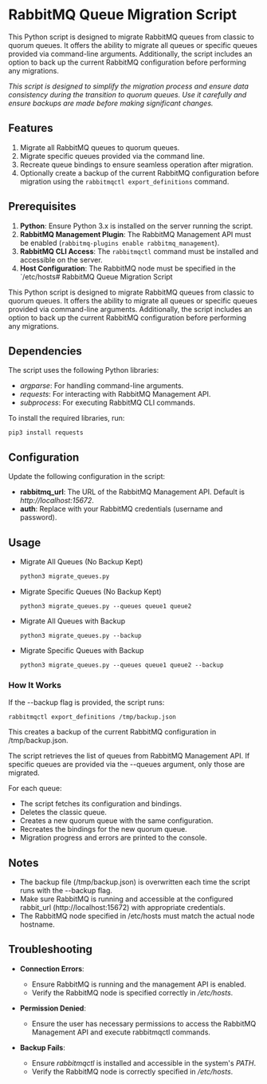 # RabbitMQ Queue Migration Script

This Python script is designed to migrate RabbitMQ queues from classic to quorum queues. It offers the ability to migrate all queues or specific queues provided via command-line arguments. Additionally, the script includes an option to back up the current RabbitMQ configuration before performing any migrations.

*This script is designed to simplify the migration process and ensure data consistency during the transition to quorum queues. Use it carefully and ensure backups are made before making significant changes.*

## Features

1. Migrate all RabbitMQ queues to quorum queues.
2. Migrate specific queues provided via the command line.
3. Recreate queue bindings to ensure seamless operation after migration.
4. Optionally create a backup of the current RabbitMQ configuration before migration using the `rabbitmqctl export_definitions` command.

## Prerequisites

1. **Python**: Ensure Python 3.x is installed on the server running the script.
2. **RabbitMQ Management Plugin**: The RabbitMQ Management API must be enabled (`rabbitmq-plugins enable rabbitmq_management`).
3. **RabbitMQ CLI Access**: The `rabbitmqctl` command must be installed and accessible on the server.
4. **Host Configuration**: The RabbitMQ node must be specified in the `/etc/hosts# RabbitMQ Queue Migration Script

This Python script is designed to migrate RabbitMQ queues from classic to quorum queues. It offers the ability to migrate all queues or specific queues provided via command-line arguments. Additionally, the script includes an option to back up the current RabbitMQ configuration before performing any migrations.

## Dependencies 
The script uses the following Python libraries:

- *argparse*: For handling command-line arguments.
- *requests*: For interacting with RabbitMQ Management API.
- *subprocess*: For executing RabbitMQ CLI commands.

To install the required libraries, run:

```
pip3 install requests
```


## Configuration

Update the following configuration in the script:

- **rabbitmq_url**: The URL of the RabbitMQ Management API. Default is *http://localhost:15672*.
- **auth**: Replace with your RabbitMQ credentials (username and password).

## Usage

- Migrate All Queues (No Backup Kept)

    ```python
    python3 migrate_queues.py
    ```

- Migrate Specific Queues (No Backup Kept)

    ```
    python3 migrate_queues.py --queues queue1 queue2
    ```

- Migrate All Queues with Backup 
  
  ```
  python3 migrate_queues.py --backup
  ```

- Migrate Specific Queues with Backup
  
  ```
  python3 migrate_queues.py --queues queue1 queue2 --backup
  ```

### How It Works
If the --backup flag is provided, the script runs:
```
rabbitmqctl export_definitions /tmp/backup.json
```
This creates a backup of the current RabbitMQ configuration in /tmp/backup.json.

The script retrieves the list of queues from RabbitMQ Management API. If specific queues are provided via the --queues argument, only those are migrated.

For each queue:

- The script fetches its configuration and bindings.
- Deletes the classic queue.
- Creates a new quorum queue with the same configuration.
- Recreates the bindings for the new quorum queue.
- Migration progress and errors are printed to the console.

## Notes

- The backup file (/tmp/backup.json) is overwritten each time the script runs with the --backup flag.
- Make sure RabbitMQ is running and accessible at the configured rabbit_url (http://localhost:15672) with appropriate credentials.
- The RabbitMQ node specified in /etc/hosts must match the actual node hostname.

## Troubleshooting 

- **Connection Errors**:

  - Ensure RabbitMQ is running and the management API is enabled.
  - Verify the RabbitMQ node is specified correctly in */etc/hosts*.

- **Permission Denied**:

  - Ensure the user has necessary permissions to access the RabbitMQ Management API and execute rabbitmqctl commands.

- **Backup Fails**:

  - Ensure *rabbitmqctl* is installed and accessible in the system's *PATH*.
  - Verify the RabbitMQ node is correctly specified in */etc/hosts*.
